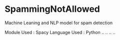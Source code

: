 # SpammingNotAllowed
Machine Leaning and NLP model for spam detection

Module Used : Spacy
Language Used : Python
..
..
..
..
